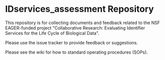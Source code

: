 # IDservices_assessment Repository
This repository is for collecting documents and feedback related to the NSF EAGER-funded project "Collaborative Research: Evaluating Identifier Services for the Life Cycle of Biological Data".

Please use the issue tracker to provide feedback or suggestions.

Please see the wiki for how to standard operating procedures (SOPs).
